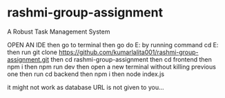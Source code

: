 # rashmi-group-assignment
A Robust Task Management System

OPEN AN IDE 
then go to terminal 
then go do E: by running command cd E:
then run git clone https://github.com/kumarlalita001/rashmi-group-assignment.git
then cd rashmi-group-assignment
then cd frontend
then npm i
then npm run dev
then open a new terminal without killing previous one
then run cd backend
then npm i
then node index.js

it might not work as database URL is not given to you...
